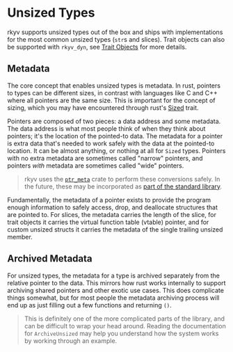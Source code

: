 # Unsized Types

rkyv supports unsized types out of the box and ships with implementations for the most common
unsized types (`str`s and slices). Trait objects can also be supported with `rkyv_dyn`, see
[Trait Objects](trait-objects.html) for more details.

## Metadata

The core concept that enables unsized types is metadata. In rust, pointers to types can be different
sizes, in contrast with languages like C and C++ where all pointers are the same size. This is
important for the concept of sizing, which you may have encountered through rust's
[Sized](https://doc.rust-lang.org/std/marker/trait.Sized.html) trait.

Pointers are composed of two pieces: a data address and some metadata. The data address is what most
people think of when they think about pointers; it's the location of the pointed-to data. The
metadata for a pointer is extra data that's needed to work safely with the data at the pointed-to
location. It can be almost anything, or nothing at all for `Sized` types. Pointers with no extra
metadata are sometimes called "narrow" pointers, and pointers _with_ metadata are sometimes called
"wide" pointers.

> rkyv uses the [`ptr_meta`](https://docs.rs/ptr_meta) crate to perform these conversions safely. In
> the future, these may be incorporated as
> [part of the standard library](https://rust-lang.github.io/rfcs/2580-ptr-meta.html).

Fundamentally, the metadata of a pointer exists to provide the program enough information to safely
access, drop, and deallocate structures that are pointed to. For slices, the metadata carries the
length of the slice, for trait objects it carries the virtual function table (vtable) pointer, and
for custom unsized structs it carries the metadata of the single trailing unsized member.

## Archived Metadata

For unsized types, the metadata for a type is archived separately from the relative pointer to the
data. This mirrors how rust works internally to support archiving shared pointers and other exotic
use cases. This does complicate things somewhat, but for most people the metadata archiving process
will end up as just filling out a few functions and returning `()`.

> This is definitely one of the more complicated parts of the library, and can be difficult to wrap
> your head around. Reading the documentation for `ArchiveUnsized` may help you understand how the
> system works by working through an example.
